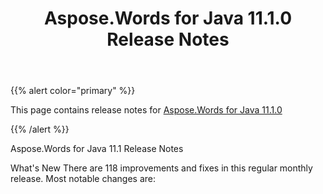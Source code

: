 ﻿---
title: Aspose.Words for Java 11.1.0 Release Notes
second_title: Aspose.Words for Java
articleTitle: Aspose.Words for Java 11.1.0 Release Notes
linktitle: Aspose.Words for Java 11.1.0 Release Notes
description: "Aspose.Words for Java 11.1.0 Release Notes – the latest updates and fixes."
type: docs
weight: 100
url: /java/aspose-words-for-java-11-1-0-release-notes/
---

{{% alert color="primary" %}}

This page contains release notes for [Aspose.Words for Java 11.1.0](https://downloads.aspose.com/words/java/new-releases/aspose.words-for-java-11.1.0/)

{{% /alert %}}

Aspose.Words for Java 11.1 Release Notes

What's New 
There are 118 improvements and fixes in this regular monthly release. Most notable changes are: 

